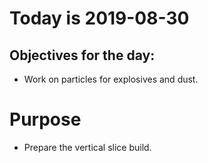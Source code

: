 # Today is 2019-08-30

## Objectives for the day:

- Work on particles for explosives and dust.

# Purpose

- Prepare the vertical slice build.
